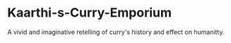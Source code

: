 # Kaarthi-s-Curry-Emporium
A vivid and imaginative retelling of curry's history and effect on humanitty.
